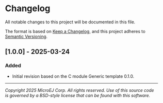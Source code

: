 # Changelog

All notable changes to this project will be documented in this file.

The format is based on [Keep a Changelog](https://keepachangelog.com/en/1.0.0/),
and this project adheres to [Semantic Versioning](https://semver.org/spec/v2.0.0.html).

## [1.0.0] - 2025-03-24

### Added

- Initial revision based on the C module Generic template 0.1.0.

---
_Copyright 2025 MicroEJ Corp. All rights reserved._
_Use of this source code is governed by a BSD-style license that can be found with this software._
